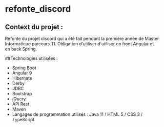 # refonte_discord

## Context du projet :

Refonte du projet discord qui a été fait pendant la première année de Master Informatique parcours TI. Obligation d'utiliser d'utiliser en front Angular et en back Spring.

##Technologies utilisées :
- Spring Boot
- Angular 9
- Hibernate
- Derby
- JDBC
- Bootstrap
- jQuery
- API Rest
- Maven
- Langages de programmation utilisés : Java 11 / HTML 5 / CSS 3 / TypeScript
